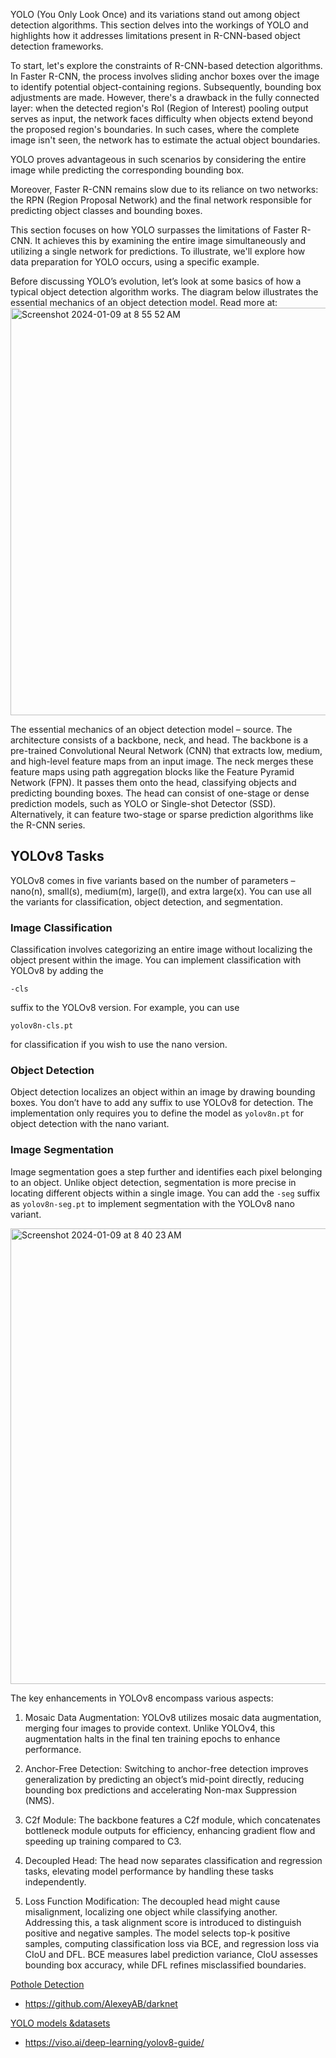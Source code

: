 YOLO (You Only Look Once) and its variations stand out among object detection algorithms. This section delves into the workings of YOLO and highlights how it addresses limitations present in R-CNN-based object detection frameworks.

To start, let's explore the constraints of R-CNN-based detection algorithms. In Faster R-CNN, the process involves sliding anchor boxes over the image to identify potential object-containing regions. Subsequently, bounding box adjustments are made. However, there's a drawback in the fully connected layer: when the detected region's RoI (Region of Interest) pooling output serves as input, the network faces difficulty when objects extend beyond the proposed region's boundaries. In such cases, where the complete image isn't seen, the network has to estimate the actual object boundaries.

YOLO proves advantageous in such scenarios by considering the entire image while predicting the corresponding bounding box.

Moreover, Faster R-CNN remains slow due to its reliance on two networks: the RPN (Region Proposal Network) and the final network responsible for predicting object classes and bounding boxes.

This section focuses on how YOLO surpasses the limitations of Faster R-CNN. It achieves this by examining the entire image simultaneously and utilizing a single network for predictions. To illustrate, we'll explore how data preparation for YOLO occurs, using a specific example.


Before discussing YOLO’s evolution, let’s look at some basics of how a typical object detection algorithm works. The diagram below illustrates the essential mechanics of an object detection model.
Read more at: 
<img width="652" alt="Screenshot 2024-01-09 at 8 55 52 AM" src="https://github.com/andysingal/CV_public/assets/20493493/3cdbc6ef-d458-4ece-b7bc-5cda3b832980">

The essential mechanics of an object detection model – source.   The architecture consists of a backbone, neck, and head. The backbone is a pre-trained Convolutional Neural Network (CNN) that extracts low, medium, and high-level feature maps from an input image. The neck merges these feature maps using path aggregation blocks like the Feature Pyramid Network (FPN). It passes them onto the head, classifying objects and predicting bounding boxes. The head can consist of one-stage or dense prediction models, such as YOLO or Single-shot Detector (SSD). Alternatively, it can feature two-stage or sparse prediction algorithms like the R-CNN series.  

## YOLOv8 Tasks

YOLOv8 comes in five variants based on the number of parameters – nano(n), small(s), medium(m), large(l), and extra large(x). You can use all the variants for classification, object detection, and segmentation. 

### Image Classification 

Classification involves categorizing an entire image without localizing the object present within the image. You can implement classification with YOLOv8 by adding the
```
-cls
```
suffix to the YOLOv8 version. 
For example, you can use 
```
yolov8n-cls.pt
```
for classification if you wish to use the nano version.  

### Object Detection

Object detection localizes an object within an image by drawing bounding boxes. You don’t have to add any suffix to use YOLOv8 for detection. The implementation only requires you to define the model as ```yolov8n.pt``` for object detection with the nano variant.  

### Image Segmentation
Image segmentation goes a step further and identifies each pixel belonging to an object. Unlike object detection, segmentation is more precise in locating different objects within a single image. You can add the ```-seg``` suffix as ```yolov8n-seg.pt``` to implement segmentation with the YOLOv8 nano variant.  



<img width="729" alt="Screenshot 2024-01-09 at 8 40 23 AM" src="https://github.com/andysingal/CV_public/assets/20493493/077c16ad-7f26-47dd-aee2-3d2e0e44ebf1">

The key enhancements in YOLOv8 encompass various aspects:

1. Mosaic Data Augmentation: YOLOv8 utilizes mosaic data augmentation, merging four images to provide context. Unlike YOLOv4, this augmentation halts in the final ten training epochs to enhance performance.

2. Anchor-Free Detection: Switching to anchor-free detection improves generalization by predicting an object’s mid-point directly, reducing bounding box predictions and accelerating Non-max Suppression (NMS).

3. C2f Module: The backbone features a C2f module, which concatenates bottleneck module outputs for efficiency, enhancing gradient flow and speeding up training compared to C3.

4. Decoupled Head: The head now separates classification and regression tasks, elevating model performance by handling these tasks independently.

5. Loss Function Modification: The decoupled head might cause misalignment, localizing one object while classifying another. Addressing this, a task alignment score is introduced to distinguish positive and negative samples. The model selects top-k positive samples, computing classification loss via BCE, and regression loss via CIoU and DFL. BCE measures label prediction variance, CIoU assesses bounding box accuracy, while DFL refines misclassified boundaries.


[Pothole Detection](https://github.com/andysingal/CV_public/blob/main/YOLO/Potholes_Detection%2B_Step_by_Step_Complete%20(1).ipynb)
- https://github.com/AlexeyAB/darknet

[YOLO models &datasets](https://github.com/keremberke/awesome-yolov8-models)

- https://viso.ai/deep-learning/yolov8-guide/ 
